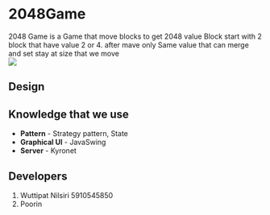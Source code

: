 # 2048Game
2048 Game is a Game that move blocks to get 2048 value Block start with 2 block that have value 2 or 4. after mave only Same value that can
merge and set stay at size that we move
<br><img src="https://i.imgur.com/KKk47tF.png"><br>

## Design 


## Knowledge that we use 
* **Pattern** - Strategy pattern, State
* **Graphical UI** - JavaSwing
* **Server** - Kyronet
## Developers 
1. Wuttipat Nilsiri 5910545850
2. Poorin
